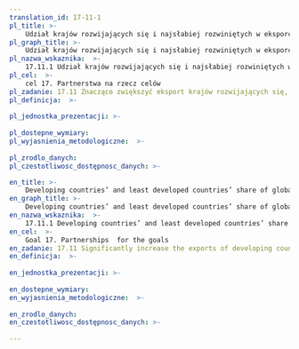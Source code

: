 ```yaml
---
translation_id: 17-11-1
pl_title: >-
    Udział krajów rozwijających się i najsłabiej rozwiniętych w eksporcie światowym
pl_graph_title: >-
    Udział krajów rozwijających się i najsłabiej rozwiniętych w eksporcie światowym
pl_nazwa_wskaznika:  >-
    17.11.1 Udział krajów rozwijających się i najsłabiej rozwiniętych w eksporcie światowym
pl_cel:  >-
    cel 17. Partnerstwa na rzecz celów
pl_zadanie: 17.11 Znacząco zwiększyć eksport krajów rozwijających się, w szczególności mając na celu podwojenie udziału krajów najsłabiej rozwiniętych w globalnym eksporcie do 2020 roku
pl_definicja:  >-
    
pl_jednostka_prezentacji: >-
    
pl_dostepne_wymiary: 
pl_wyjasnienia_metodologiczne:  >-
    
pl_zrodlo_danych: 
pl_czestotliwosc_dostępnosc_danych: >-

en_title: >-
    Developing countries’ and least developed countries’ share of global exports
en_graph_title: >-
    Developing countries’ and least developed countries’ share of global exports
en_nazwa_wskaznika:  >-
    17.11.1 Developing countries’ and least developed countries’ share of global exports
en_cel:  >-
    Goal 17. Partnerships  for the goals
en_zadanie: 17.11 Significantly increase the exports of developing countries, in particular with a view to doubling the least developed countries’ share of global exports by 2020
en_definicja:  >-
    
en_jednostka_prezentacji: >-
    
en_dostepne_wymiary: 
en_wyjasnienia_metodologiczne:  >-
    
en_zrodlo_danych: 
en_czestotliwosc_dostępnosc_danych: >-
    
---
```

